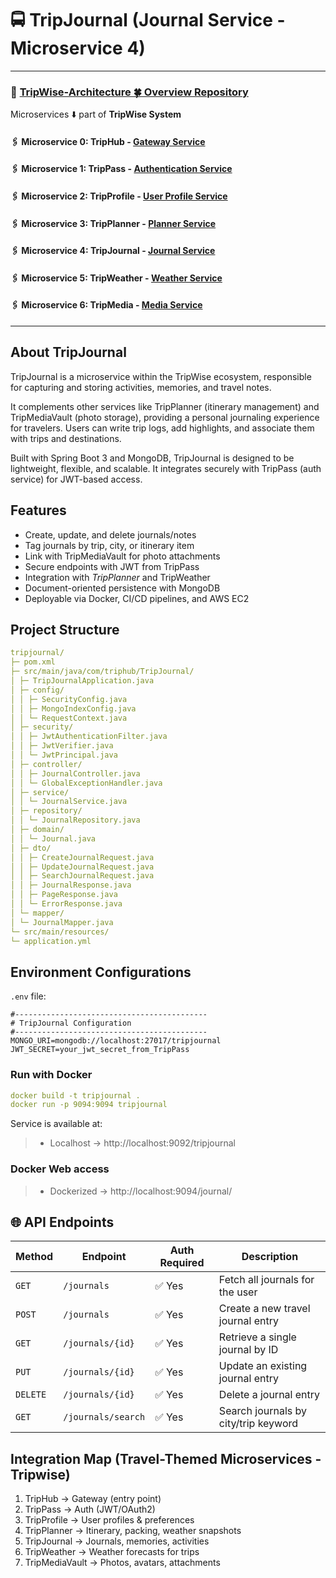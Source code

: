 # 🚍 TripJournal (Journal  Service - Microservice 4)


---

### 🔗 [TripWise-Architecture 🍀 Overview Repository ](https://github.com/Ochwada/TripWise-Architecture)

Microservices ⬇️ part of **TripWise System**


#### 🖇️ Microservice 0: TripHub - [ Gateway  Service]( )
#### 🖇️ Microservice 1: TripPass - [ Authentication Service](https://github.com/Ochwada/TripWise-Pass)
#### 🖇️ Microservice 2: TripProfile - [ User Profile Service ](https://github.com/reyhanovelek/TripProfile-Service)
#### 🖇️ Microservice 3: TripPlanner - [ Planner Service](https://github.com/Jind19/TripWise_Planner)
#### 🖇️ Microservice 4: TripJournal - [ Journal Service](https://github.com/Ochwada/TripWise-Journal)
#### 🖇️ Microservice 5: TripWeather  - [ Weather Service](https://github.com/OrnellaDelVicario/tripwise_tripweather)
#### 🖇️ Microservice 6: TripMedia - [ Media Service](https://github.com/Ochwada/TripWise-Media)

---

## About TripJournal

TripJournal is a microservice within the TripWise ecosystem, responsible for capturing and storing activities, memories, 
and travel notes.

It complements other services like TripPlanner (itinerary management) and TripMediaVault (photo storage), providing
a personal journaling experience for travelers. Users can write trip logs, add highlights, and associate them with trips 
and destinations.

Built with Spring Boot 3 and MongoDB, TripJournal is designed to be lightweight, flexible, and scalable. It integrates 
securely with TripPass (auth service) for JWT-based access.

##  Features
- Create, update, and delete journals/notes 
- Tag journals by trip, city, or itinerary item 
- Link with TripMediaVault for photo attachments 
- Secure endpoints with JWT from TripPass 
- Integration with *TripPlanner* and TripWeather 
- Document-oriented persistence with MongoDB 
- Deployable via Docker, CI/CD pipelines, and AWS EC2

##  Project Structure
```yaml
tripjournal/
├─ pom.xml
├─ src/main/java/com/triphub/TripJournal/
│ ├─ TripJournalApplication.java
│ ├─ config/
│ │ ├─ SecurityConfig.java
│ │ ├─ MongoIndexConfig.java
│ │ └─ RequestContext.java
│ ├─ security/
│ │ ├─ JwtAuthenticationFilter.java
│ │ ├─ JwtVerifier.java
│ │ └─ JwtPrincipal.java
│ ├─ controller/
│ │ ├─ JournalController.java
│ │ └─ GlobalExceptionHandler.java
│ ├─ service/
│ │ └─ JournalService.java
│ ├─ repository/
│ │ └─ JournalRepository.java
│ ├─ domain/
│ │ └─ Journal.java
│ ├─ dto/
│ │ ├─ CreateJournalRequest.java
│ │ ├─ UpdateJournalRequest.java
│ │ ├─ SearchJournalRequest.java
│ │ ├─ JournalResponse.java
│ │ ├─ PageResponse.java
│ │ └─ ErrorResponse.java
│ └─ mapper/
│ └─ JournalMapper.java
└─ src/main/resources/
└─ application.yml
```

## Environment Configurations

`.env` file:

```.dotenv
#-------------------------------------------
# TripJournal Configuration
#-------------------------------------------
MONGO_URI=mongodb://localhost:27017/tripjournal
JWT_SECRET=your_jwt_secret_from_TripPass
```
### Run with Docker

```yaml
docker build -t tripjournal .
docker run -p 9094:9094 tripjournal

```
Service is  available at:
> - Localhost → http://localhost:9092/tripjournal

###  Docker Web access

> - Dockerized → http://localhost:9094/journal/



## 🌐 API Endpoints

| Method   | Endpoint           | Auth Required | Description                          |
|----------|--------------------|---------------|--------------------------------------|
| `GET`    | `/journals`        | ✅ Yes         | Fetch all journals for the user      |
| `POST`   | `/journals`        | ✅ Yes         | Create a new travel journal entry    |
| `GET`    | `/journals/{id}`   | ✅ Yes         | Retrieve a single journal by ID      |
| `PUT`    | `/journals/{id}`   | ✅ Yes         | Update an existing journal entry     |
| `DELETE` | `/journals/{id}`   | ✅ Yes         | Delete a journal entry               |
| `GET`    | `/journals/search` | ✅ Yes         | Search journals by city/trip keyword |




## Integration Map (Travel-Themed Microservices - Tripwise)

1. TripHub  → Gateway (entry point)
2. TripPass  → Auth (JWT/OAuth2)
3. TripProfile  → User profiles & preferences 
4. TripPlanner  → Itinerary, packing, weather snapshots 
5. TripJournal  → Journals, memories, activities 
6. TripWeather  → Weather forecasts for trips 
7. TripMediaVault  → Photos, avatars, attachments
